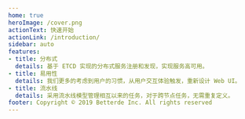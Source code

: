 ```yaml
---
home: true
heroImage: /cover.png
actionText: 快速开始
actionLink: /introduction/
sidebar: auto
features:
- title: 分布式
  details: 基于 ETCD 实现的分布式服务注册和发现，实现服务高可用。
- title: 易用性
  details: 我们更多的考虑到用户的习惯，从用户交互体验触发，重新设计 Web UI。
- title: 流水线
  details: 采用流水线模型管理相互以来的任务，对于跨节点任务，无需重复定义。
footer: Copyright © 2019 Betterde Inc. All rights reserved
---
```


<style>
  @media (max-width: 419px) {
    .home .hero img {
      width: 100%;
    }  
  }
</style>
